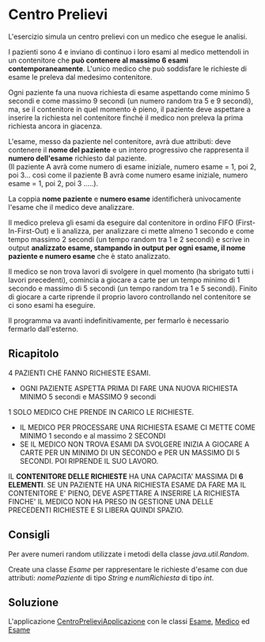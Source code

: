 # Centro Prelievi

L'esercizio simula un centro prelievi con un medico che esegue le analisi.

I pazienti sono 4 e inviano di continuo i loro esami al medico mettendoli in un 
contenitore che **può contenere al massimo 6 esami contemporaneamente**. L'unico 
medico che può soddisfare le richieste di esame le preleva dal medesimo contenitore.

Ogni paziente fa una nuova richiesta di esame aspettando come minimo 5 secondi e come massimo
9 secondi (un numero random tra 5 e 9 secondi), ma, se il contenitore in quel momento è
pieno, il paziente deve aspettare a inserire la richiesta nel contenitore finché il medico 
non preleva la prima richiesta ancora in giacenza.

L'esame, messo da paziente nel contenitore, avrà due attributi: deve contenere il 
**nome del paziente** e un intero progressivo che rappresenta il **numero dell'esame**
richiesto dal paziente.  
(Il paziente A avrà come numero di esame iniziale, numero esame = 1, poi 2, poi 3... 
così come il paziente B avrà come numero esame iniziale, numero esame = 1, poi 2, 
poi 3 .....).

La coppia **nome paziente** e **numero esame** identificherà univocamente l'esame che 
il medico deve analizzare.

Il medico preleva gli esami da eseguire dal contenitore in ordino FIFO 
(First-In-First-Out) e li analizza, per analizzare ci mette almeno 1 secondo
e come tempo massimo 2 secondi (un tempo random tra 1
e 2 secondi) e scrive in output **analizzato esame, stampando in output per ogni esame, 
il nome paziente e numero esame** che è stato analizzato.

Il medico se non trova lavori di svolgere in quel momento (ha sbrigato tutti
i lavori precedenti), comincia a giocare a carte per un tempo minimo di 1 secondo e 
massimo di 5 secondi (un tempo random tra 1 e 5 secondi). 
Finito di giocare a carte riprende il proprio lavoro controllando nel contenitore
se ci sono esami ha eseguire.

Il programma va avanti indefinitivamente, per fermarlo è necessario fermarlo 
dall'esterno.

## Ricapitolo

4 PAZIENTI CHE FANNO RICHIESTE ESAMI.

* OGNI PAZIENTE ASPETTA PRIMA DI FARE UNA NUOVA RICHIESTA MINIMO 5 secondi e MASSIMO 9 secondi

1 SOLO MEDICO CHE PRENDE IN CARICO LE RICHIESTE.

* IL MEDICO PER PROCESSARE UNA RICHIESTA ESAME CI METTE COME MINIMO 1 secondo e al massimo 2 SECONDI
* SE IL MEDICO NON TROVA ESAMI DA SVOLGERE INIZIA A GIOCARE A CARTE PER UN MINIMO DI UN SECONDO e
  PER UN MASSIMO DI 5 SECONDI. POI RIPRENDE IL SUO LAVORO.

IL **CONTENITORE DELLE RICHIESTE** HA UNA CAPACITA' MASSIMA DI **6 ELEMENTI**. SE
UN PAZIENTE HA UNA RICHIESTA ESAME DA FARE MA IL CONTENITORE E' PIENO, DEVE ASPETTARE
A INSERIRE LA RICHIESTA FINCHE' IL MEDICO NON HA PRESO IN GESTIONE UNA DELLE
PRECEDENTI RICHIESTE E SI LIBERA QUINDI SPAZIO.

## Consigli

Per avere numeri random utilizzate i metodi della classe *java.util.Random*. 

Create una classe *Esame* per rappresentare le richieste d'esame con due attributi: 
*nomePaziente* di tipo *String* e *numRichiesta* di tipo *int*.

## Soluzione

L'applicazione [CentroPrelieviApplicazione](./src/CentroPrelieviApplicazione.java) con
le classi [Esame](./src/Esame.java), [Medico](./src/Medico.java) ed [Esame](./scr/Esame.java)
